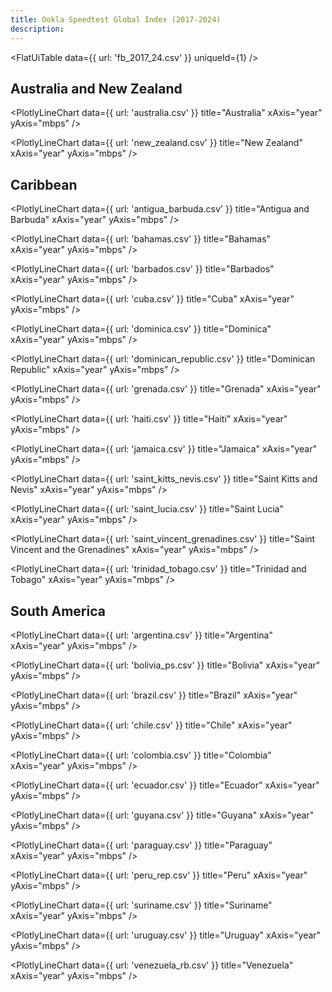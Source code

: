 ```yaml
---
title: Ookla Speedtest Global Index (2017-2024)
description: 
---
```


<FlatUiTable
  data={{
    url: 'fb_2017_24.csv'
  }}
  uniqueId={1}
/>

## Australia and New Zealand

<PlotlyLineChart
  data={{
    url: 'australia.csv'
  }}
  title="Australia"
  xAxis="year"
  yAxis="mbps"
/>

<PlotlyLineChart
  data={{
    url: 'new_zealand.csv'
  }}
  title="New Zealand"
  xAxis="year"
  yAxis="mbps"
/>

## Caribbean

<PlotlyLineChart
  data={{
    url: 'antigua_barbuda.csv'
  }}
  title="Antigua and Barbuda"
  xAxis="year"
  yAxis="mbps"
/>

<PlotlyLineChart
  data={{
    url: 'bahamas.csv'
  }}
  title="Bahamas"
  xAxis="year"
  yAxis="mbps"
/>

<PlotlyLineChart
  data={{
    url: 'barbados.csv'
  }}
  title="Barbados"
  xAxis="year"
  yAxis="mbps"
/>

<PlotlyLineChart
  data={{
    url: 'cuba.csv'
  }}
  title="Cuba"
  xAxis="year"
  yAxis="mbps"
/>

<PlotlyLineChart
  data={{
    url: 'dominica.csv'
  }}
  title="Dominica"
  xAxis="year"
  yAxis="mbps"
/>

<PlotlyLineChart
  data={{
    url: 'dominican_republic.csv'
  }}
  title="Dominican Republic"
  xAxis="year"
  yAxis="mbps"
/>

<PlotlyLineChart
  data={{
    url: 'grenada.csv'
  }}
  title="Grenada"
  xAxis="year"
  yAxis="mbps"
/>

<PlotlyLineChart
  data={{
    url: 'haiti.csv'
  }}
  title="Haiti"
  xAxis="year"
  yAxis="mbps"
/>

<PlotlyLineChart
  data={{
    url: 'jamaica.csv'
  }}
  title="Jamaica"
  xAxis="year"
  yAxis="mbps"
/>

<PlotlyLineChart
  data={{
    url: 'saint_kitts_nevis.csv'
  }}
  title="Saint Kitts and Nevis"
  xAxis="year"
  yAxis="mbps"
/>

<PlotlyLineChart
  data={{
    url: 'saint_lucia.csv'
  }}
  title="Saint Lucia"
  xAxis="year"
  yAxis="mbps"
/>

<PlotlyLineChart
  data={{
    url: 'saint_vincent_grenadines.csv'
  }}
  title="Saint Vincent and the Grenadines"
  xAxis="year"
  yAxis="mbps"
/>

<PlotlyLineChart
  data={{
    url: 'trinidad_tobago.csv'
  }}
  title="Trinidad and Tobago"
  xAxis="year"
  yAxis="mbps"
/>

## South America

<PlotlyLineChart
  data={{
    url: 'argentina.csv'
  }}
  title="Argentina"
  xAxis="year"
  yAxis="mbps"
/>

<PlotlyLineChart
  data={{
    url: 'bolivia_ps.csv'
  }}
  title="Bolivia"
  xAxis="year"
  yAxis="mbps"
/>

<PlotlyLineChart
  data={{
    url: 'brazil.csv'
  }}
  title="Brazil"
  xAxis="year"
  yAxis="mbps"
/>

<PlotlyLineChart
  data={{
    url: 'chile.csv'
  }}
  title="Chile"
  xAxis="year"
  yAxis="mbps"
/>

<PlotlyLineChart
  data={{
    url: 'colombia.csv'
  }}
  title="Colombia"
  xAxis="year"
  yAxis="mbps"
/>

<PlotlyLineChart
  data={{
    url: 'ecuador.csv'
  }}
  title="Ecuador"
  xAxis="year"
  yAxis="mbps"
/>

<PlotlyLineChart
  data={{
    url: 'guyana.csv'
  }}
  title="Guyana"
  xAxis="year"
  yAxis="mbps"
/>

<PlotlyLineChart
  data={{
    url: 'paraguay.csv'
  }}
  title="Paraguay"
  xAxis="year"
  yAxis="mbps"
/>

<PlotlyLineChart
  data={{
    url: 'peru_rep.csv'
  }}
  title="Peru"
  xAxis="year"
  yAxis="mbps"
/>

<PlotlyLineChart
  data={{
    url: 'suriname.csv'
  }}
  title="Suriname"
  xAxis="year"
  yAxis="mbps"
/>

<PlotlyLineChart
  data={{
    url: 'uruguay.csv'
  }}
  title="Uruguay"
  xAxis="year"
  yAxis="mbps"
/>

<PlotlyLineChart
  data={{
    url: 'venezuela_rb.csv'
  }}
  title="Venezuela"
  xAxis="year"
  yAxis="mbps"
/>
